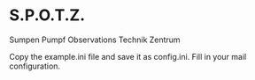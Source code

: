 # S.P.O.T.Z.
Sumpen Pumpf Observations Technik Zentrum

Copy the example.ini file and save it as config.ini. Fill in your mail configuration.